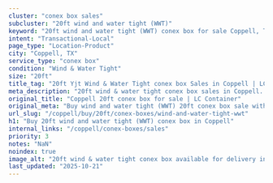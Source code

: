 ```yaml
---
cluster: "conex box sales"
subcluster: "20ft wind and water tight (WWT)"
keyword: "20ft wind and water tight (WWT) conex box for sale Coppell, TX"
intent: "Transactional-Local"
page_type: "Location-Product"
city: "Coppell, TX"
service_type: "conex box"
condition: "Wind & Water Tight"
size: "20ft"
title_tag: "20ft Yjt Wind & Water Tight conex box Sales in Coppell | LC Container"
meta_description: "20ft wind & water tight conex box sales in Coppell. Fast delivery, competitive pricing. Serving conex boxes area. Quote ID: NKW. Call (214) 524-4168 for your free quote today."
original_title: "Coppell 20ft conex box for sale | LC Container"
original_meta: "Buy wind and water tight (WWT) 20ft conex box sale with local delivery in Coppell, TX. LC Container — local Since 2003. Request a fast quote today."
url_slug: "/coppell/buy/20ft/conex-boxes/wind-and-water-tight-wwt"
h1: "Buy 20ft wind and water tight (WWT) conex box in Coppell"
internal_links: "/coppell/conex-boxes/sales"
priority: 3
notes: "NaN"
noindex: true
image_alt: "20ft wind & water tight conex box available for delivery in Coppell"
last_updated: "2025-10-21"
---
```


<!-- TODO: Add unique city/inventory copy, images, and internal links here. -->

